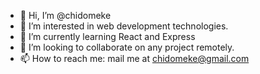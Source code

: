 - 👋 Hi, I’m @chidomeke
- 👀 I’m interested in web development technologies.
- 🌱 I’m currently learning React and Express
- 💞️ I’m looking to collaborate on any project remotely.
- 📫 How to reach me: mail me at chidomeke@gmail.com

<!---
chidomeke/chidomeke is a ✨ special ✨ repository because its `README.md` (this file) appears on your GitHub profile.
You can click the Preview link to take a look at your changes.
--->
